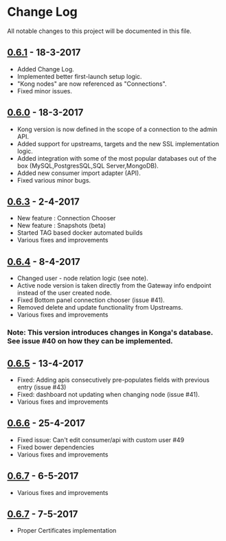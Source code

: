 # Change Log

All notable changes to this project will be documented in this file.

## [0.6.1](https://github.com/pantsel/konga/releases/tag/v0.6.1) - 18-3-2017

* Added Change Log.
* Implemented better first-launch setup logic.
* "Kong nodes" are now referenced as "Connections".
* Fixed minor issues.

## [0.6.0](https://github.com/pantsel/konga/releases/tag/v0.6.0) - 18-3-2017

* Kong version is now defined in the scope of a connection to the admin API.
* Added support for upstreams, targets and the new SSL implementation logic.
* Added integration with some of the most popular databases out of the box (MySQL,PostgresSQL,SQL Server,MongoDB).
* Added new consumer import adapter (API).
* Fixed various minor bugs.

## [0.6.3](https://github.com/pantsel/konga/releases/tag/v0.6.3) - 2-4-2017

* New feature : Connection Chooser
* New feature : Snapshots (beta)
* Started TAG based docker automated builds
* Various fixes and improvements

## [0.6.4](https://github.com/pantsel/konga/releases/tag/v0.6.4) - 8-4-2017

* Changed user - node relation logic (see note).
* Active node version is taken directly from the Gateway info endpoint instead of the user created node.
* Fixed Bottom panel connection chooser (issue #41).
* Removed delete and update functionality from Upstreams.
* Various fixes and improvements

### Note: This version introduces changes in Konga's database. See issue #40 on how they can be implemented.

## [0.6.5](https://github.com/pantsel/konga/releases/tag/v0.6.5) - 13-4-2017

* Fixed: Adding apis consecutively pre-populates fields with previous entry (issue #43)
* Fixed: dashboard not updating when changing node (issue #41).
* Various fixes and improvements


## [0.6.6](https://github.com/pantsel/konga/releases/tag/v0.6.6) - 25-4-2017

* Fixed issue:  Can't edit consumer/api with custom user #49
* Fixed bower dependencies
* Various fixes and improvements


## [0.6.7](https://github.com/pantsel/konga/releases/tag/v0.6.7) - 6-5-2017

* Various fixes and improvements


## [0.6.7](https://github.com/pantsel/konga/releases/tag/v0.6.8) - 7-5-2017

* Proper Certificates implementation

